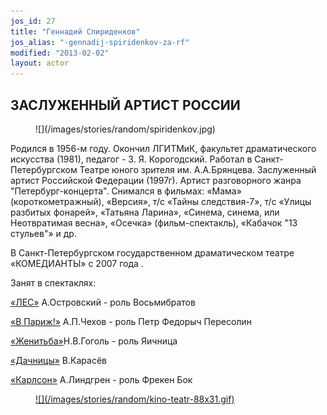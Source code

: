 ```yaml
---
jos_id: 27
title: "Геннадий Спириденков"
jos_alias: "-gennadij-spiridenkov-za-rf"
modified: "2013-02-02"
layout: actor
---
```


## ЗАСЛУЖЕННЫЙ АРТИСТ РОССИИ

<figure>
![](/images/stories/random/spiridenkov.jpg)
</figure>

Родился в 1956-м году. Окончил ЛГИТМиК, факультет драматического искусства (1981), педагог - З. Я. Корогодский. Работал в Санкт-Петербургском Театре юного зрителя им. А.А.Брянцева. Заслуженный артист Российской Федерации (1997г). Артист разговорного жанра "Петербург-концерта". Снимался в фильмах: «Мама» (короткометражный), «Версия», т/с «Тайны следствия-7», т/с «Улицы разбитых фонарей», «Татьяна Ларина», «Синема, синема, или Неотвратимая весна», «Осечка» (фильм-спектакль), «Кабачок "13 стульев"» и др.

В Санкт-Петербургском государственном драматическом театре «КОМЕДИАНТЫ» с 2007 года .

Занят в спектаклях:

[«ЛЕС»](91-les.html) А.Островский - роль Восьмибратов

[«В Париж!»](41-v-paris.html) А.П.Чехов - роль Петр Федорыч Пересолин

[«Женитьба»](69-genitba.html)Н.В.Гоголь - роль Яичница

[«Дачницы»](43-dachnici.html) В.Карасёв

[«Карлсон»](147-karlson.html) А.Линдгрен - роль Фрекен Бок

<figure><a href="http://www.kino-teatr.ru/kino/acter/m/ros/6427/bio/">
![](/images/stories/random/kino-teatr-88x31.gif)
</a></figure>